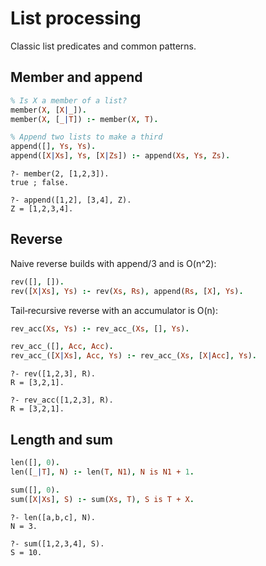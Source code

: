 # List processing

Classic list predicates and common patterns.

Member and append
-----------------

```prolog
% Is X a member of a list?
member(X, [X|_]).
member(X, [_|T]) :- member(X, T).

% Append two lists to make a third
append([], Ys, Ys).
append([X|Xs], Ys, [X|Zs]) :- append(Xs, Ys, Zs).
```

```text
?- member(2, [1,2,3]).
true ; false.

?- append([1,2], [3,4], Z).
Z = [1,2,3,4].
```

Reverse
-------

Naive reverse builds with append/3 and is O(n^2):

```prolog
rev([], []).
rev([X|Xs], Ys) :- rev(Xs, Rs), append(Rs, [X], Ys).
```

Tail‑recursive reverse with an accumulator is O(n):

```prolog
rev_acc(Xs, Ys) :- rev_acc_(Xs, [], Ys).

rev_acc_([], Acc, Acc).
rev_acc_([X|Xs], Acc, Ys) :- rev_acc_(Xs, [X|Acc], Ys).
```

```text
?- rev([1,2,3], R).
R = [3,2,1].

?- rev_acc([1,2,3], R).
R = [3,2,1].
```

Length and sum
--------------

```prolog
len([], 0).
len([_|T], N) :- len(T, N1), N is N1 + 1.

sum([], 0).
sum([X|Xs], S) :- sum(Xs, T), S is T + X.
```

```text
?- len([a,b,c], N).
N = 3.

?- sum([1,2,3,4], S).
S = 10.
```

